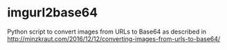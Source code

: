 # imgurl2base64
Python script to convert images from URLs to Base64 as described in http://minzkraut.com/2016/12/12/converting-images-from-urls-to-base64/
